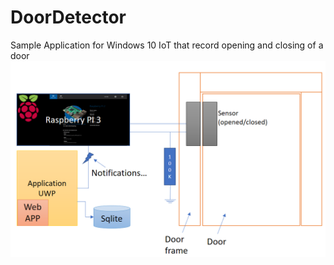 # DoorDetector
Sample Application for Windows 10 IoT that record opening and closing of a door
![Global Architecture](./documentation/globalArchitecture.png)

